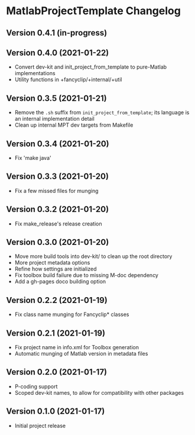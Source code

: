 MatlabProjectTemplate Changelog
===============================

Version 0.4.1 (in-progress)
---------------------------


Version 0.4.0 (2021-01-22)
---------------------------

* Convert dev-kit and init_project_from_template to pure-Matlab implementations
* Utility functions in +fancyclip/+internal/+util

Version 0.3.5 (2021-01-21)
---------------------------

* Remove the `.sh` suffix from `init_project_from_template`; its language is an internal implementation detail
* Clean up internal MPT dev targets from Makefile

Version 0.3.4 (2021-01-20)
--------------------------

* Fix 'make java'

Version 0.3.3 (2021-01-20)
--------------------------

* Fix a few missed files for munging

Version 0.3.2 (2021-01-20)
--------------------------

* Fix make_release's release creation

Version 0.3.0 (2021-01-20)
--------------------------

* Move more build tools into dev-kit/ to clean up the root directory
* More project metadata options
* Refine how settings are initialized
* Fix toolbox build failure due to missing M-doc dependency
* Add a gh-pages doco building option

Version 0.2.2 (2021-01-19)
--------------------------

* Fix class name munging for Fancyclip* classes

Version 0.2.1 (2021-01-19)
--------------------------

* Fix project name in info.xml for Toolbox generation
* Automatic munging of Matlab version in metadata files

Version 0.2.0 (2021-01-17)
--------------------------

* P-coding support
* Scoped dev-kit names, to allow for compatibility with other packages

Version 0.1.0 (2021-01-17)
--------------------------

* Initial project release

